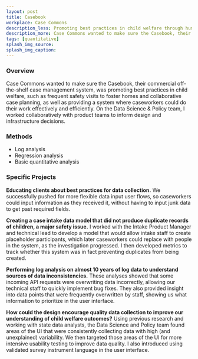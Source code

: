 ```yaml
---
layout: post
title: Casebook
workplace: Case Commons
description_less: Promoting best practices in child welfare through human-centered software.
description_more: Case Commons wanted to make sure the Casebook, their commercial off-the-shelf case management system, was promoting best practices in child welfare, such as frequent safety visits to foster homes and collaborative case planning, as well as providing a system where caseworkers could do their work effectively and efficiently. On the Data Science & Policy team, I worked collaboratively with product teams to inform design and infrastructure decisions.
tags: [quantitative]
splash_img_source: 
splash_img_caption: 
---
```


### Overview
Case Commons wanted to make sure the Casebook, their commercial off-the-shelf case management system, was promoting best practices in child welfare, such as frequent safety visits to foster homes and collaborative case planning, as well as providing a system where caseworkers could do their work effectively and efficiently. On the Data Science & Policy team, I worked collaboratively with product teams to inform design and infrastructure decisions.

### Methods

* Log analysis
* Regression analysis
* Basic quantitative analysis

### Specific Projects
**Educating clients about best practices for data collection.** We successfully pushed for more flexible data input user flows, so caseworkers could input information as they received it, without having to input junk data to get past required fields.

**Creating a case intake data model that did not produce duplicate records of children, a major safety issue.** I worked with the Intake Product Manager and technical lead to develop a model that would allow intake staff to create placeholder participants, which later caseworkers could replace with people in the system, as the investigation progressed. I then developed metrics to track whether this system was in fact preventing duplicates from being created.

**Performing log analysis on almost 10 years of log data to understand sources of data inconsistencies.** These analyses showed that some incoming API requests were overwriting data incorrectly, allowing our technical staff to quickly implement bug fixes. They also provided insight into data points that were frequently overwritten by staff, showing us what information to prioritize in the user interface.

**How could the design encourage quality data collection to improve our understanding of child welfare outcomes?** Using previous research and working with state data analysts, the Data Science and Policy team found areas of the UI that were consistently collecting data with high (and unexplained) variability. We then targeted those areas of the UI for more intensive usability testing to improve data quality. I also introduced using validated survey instrument language in the user interface.

